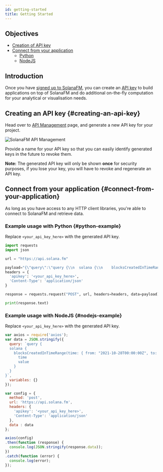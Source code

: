```yaml
---
id: getting-started
title: Getting Started
---
```


## Objectives
- [Creation of API key](#creating-an-api-key)
- [Connect from your application](#connect-from-your-application)
  - [Python](#python-example)
  - [NodeJS](#nodejs-example)


## Introduction
Once you have [signed up to SolanaFM](https://solana.fm), you can create an [API key](https://solana.fm/ApiManagement) to build applications on top of SolanaFM and do additional on-the-fly computation for your analytical or visualisation needs.

## Creating an API key {#creating-an-api-key}
Head over to [API Management](https://solana.fm/ApiManagement) page, and generate a new API key for your project.

![SolanaFM API Management](/img/getting-started-tutorial/api-management-page.png)

Provide a name for your API key so that you can easily identify generated keys in the future to revoke them.

**Note:** The generated API key will only be shown __once__ for security purposes, if you lose your key, you will have to revoke and regenerate an API key.

## Connect from your application {#connect-from-your-application}
As long as you have access to any HTTP client libraries, you're able to connect to SolanaFM and retrieve data.

### Example usage with Python {#python-example}
Replace `<your_api_key_here>` with the generated API key. 
```python
import requests
import json

url = "https://api.solana.fm"

payload="{\"query\":\"query {\\n  solana {\\n    blocksCreatedInTimeRange(time: { from: \\\"2021-10-28T00:00:00Z\\\", to: \\\"2021-10-28T04:00:00Z\\\", resolution: ONE_MIN }) {\\n      time\\n      value\\n    }\\n  }\\n}\",\"variables\":{}}"
headers = {
  'apikey': '<your_api_key_here>',
  'Content-Type': 'application/json'
}

response = requests.request("POST", url, headers=headers, data=payload)

print(response.text)
```

### Example usage with NodeJS {#nodejs-example}
Replace `<your_api_key_here>` with the generated API key. 

```javascript
var axios = require('axios');
var data = JSON.stringify({
  query: `query {
  solana {
    blocksCreatedInTimeRange(time: { from: "2021-10-28T00:00:00Z", to: "2021-10-28T04:00:00Z", resolution: ONE_MIN }) {
      time
      value
    }
  }
}`,
  variables: {}
});

var config = {
  method: 'post',
  url: 'https://api.solana.fm',
  headers: { 
    'apikey': '<your_api_key_here>', 
    'Content-Type': 'application/json'
  },
  data : data
};

axios(config)
.then(function (response) {
  console.log(JSON.stringify(response.data));
})
.catch(function (error) {
  console.log(error);
});
```
